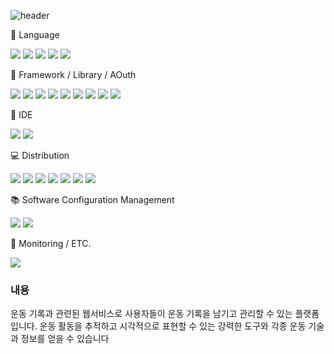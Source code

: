 ![header](https://capsule-render.vercel.app/api?type=waving&color=auto&height=300&section=header&text=개인%20프로젝트&fontSize=90)

:pushpin: Language

<div>
<img src="https://img.shields.io/badge/HTML5-E34F26?style=flat&logo=HTML5&logoColor=white" />
<img src="https://img.shields.io/badge/CSS3-1572B6?style=flat&logo=CSS3&logoColor=white" />
<img src="https://img.shields.io/badge/Javascript-F7DF1E?style=flat&logo=javascript&logoColor=white" />    
<img src="https://img.shields.io/badge/Linux-FCC624?style=flat&logo=Linux&logoColor=white" />
<img src="https://img.shields.io/badge/Java-007396?style=flat&logo=Java&logoColor=white" />
</div>

:paperclip: Framework / Library / AOuth

<div>
<img src="https://img.shields.io/badge/Springboot-6DB33F?style=flat&logo=Springboot&logoColor=white" />
<img src="https://img.shields.io/badge/Springsecurity-6DB33F?style=flat&logo=Springsecurity&logoColor=white" />
<img src="https://img.shields.io/badge/Bootstrap-7952B3?style=flat&logo=bootstrap&logoColor=white" />       
<img src="https://img.shields.io/badge/Jquery-0769AD?style=flat&logo=Jquery&logoColor=white" />
<img src="https://img.shields.io/badge/Chart.js-FF6384?style=flat&logo=Chart.js&logoColor=white" />
<img src="https://img.shields.io/badge/Fullcalendar-0769AD?style=flat&logo=Fullcalendar&logoColor=white" />
<img src="https://img.shields.io/badge/KakaoTalk-FFCD00?style=flat&logo=KakaoTalk&logoColor=white" />
<img src="https://img.shields.io/badge/Naver-03C75A?style=flat&logo=Naver&logoColor=white" />
<img src="https://img.shields.io/badge/Google-4285F4?style=flat&logo=Google&logoColor=white" />
</div>

:hammer: IDE

<div>
<img src="https://img.shields.io/badge/Visualstudiocode-007ACC?style=flat&logo=Visualstudiocode&logoColor=white" />  
<img src="https://img.shields.io/badge/Intellijidea-000000?style=flat&logo=Intellijidea&logoColor=white" />
</div>

:computer: Distribution

<div>
<img src="https://img.shields.io/badge/Amazonrds-527FFF?style=flat&logo=Amazonrds&logoColor=white" />
<img src="https://img.shields.io/badge/Amazonaws-232F3E?style=flat&logo=Amazonaws&logoColor=white" />
<img src="https://img.shields.io/badge/Amazonec2-FF9900?style=flat&logo=Amazonec2&logoColor=white" />
<img src="https://img.shields.io/badge/Ubuntu-E95420?style=flat&logo=Ubuntu&logoColor=white" />
<img src="https://img.shields.io/badge/Mysql-4479A1?style=flat&logo=Mysql&logoColor=white" />
<img src="https://img.shields.io/badge/Amazonroute53-8C4FFF?style=flat&logo=Amazonroute53&logoColor=white" />
<img src="https://img.shields.io/badge/AmazonCertificateManager-4479A1?style=flat&logo=AmazoncertificateManager&logoColor=white" />
</div>

:books: Software Configuration Management

<div>
<img src="https://img.shields.io/badge/Git-F05032?style=flat&logo=Git&logoColor=white" />
<img src="https://img.shields.io/badge/Github-181717?style=flat&logo=Github&logoColor=white" />
</div>

:wrench: Monitoring / ETC.

<div>
<img src="https://img.shields.io/badge/Postman-FF6C37?style=flat&logo=Postman&logoColor=white" />
</div>

### 내용

운동 기록과 관련된 웹서비스로 사용자들이 운동 기록을
남기고 관리할 수 있는 플랫폼입니다.
운동 활동을 추적하고 시각적으로 표현할 수 있는 강력한 도구와 각종 운동 기술과 정보를 얻을 수 있습니다
